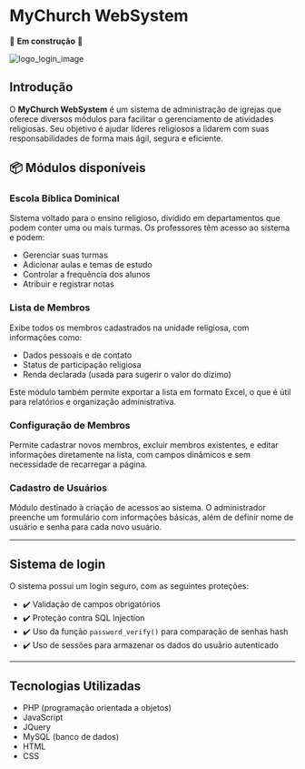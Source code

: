 # MyChurch WebSystem

🚧 **Em construção** 🚧

![logo_login_image](https://github.com/user-attachments/assets/34bb2ba8-28ad-47c0-b401-93638a37bedd)

## Introdução

O **MyChurch WebSystem** é um sistema de administração de igrejas que oferece diversos módulos para facilitar o gerenciamento de atividades religiosas. Seu objetivo é ajudar líderes religiosos a lidarem com suas responsabilidades de forma mais ágil, segura e eficiente.

## 📦 Módulos disponíveis

### Escola Bíblica Dominical
Sistema voltado para o ensino religioso, dividido em departamentos que podem conter uma ou mais turmas. Os professores têm acesso ao sistema e podem:

- Gerenciar suas turmas
- Adicionar aulas e temas de estudo
- Controlar a frequência dos alunos
- Atribuir e registrar notas

### Lista de Membros
Exibe todos os membros cadastrados na unidade religiosa, com informações como:

- Dados pessoais e de contato
- Status de participação religiosa
- Renda declarada (usada para sugerir o valor do dízimo)

Este módulo também permite exportar a lista em formato Excel, o que é útil para relatórios e organização administrativa.

### Configuração de Membros
Permite cadastrar novos membros, excluir membros existentes, e editar informações diretamente na lista, com campos dinâmicos e sem necessidade de recarregar a página.

### Cadastro de Usuários
Módulo destinado à criação de acessos ao sistema. O administrador preenche um formulário com informações básicas, além de definir nome de usuário e senha para cada novo usuário.

---

## Sistema de login

O sistema possui um login seguro, com as seguintes proteções:

- ✔️ Validação de campos obrigatórios
- ✔️ Proteção contra SQL Injection
- ✔️ Uso da função `password_verify()` para comparação de senhas hash
- ✔️ Uso de sessões para armazenar os dados do usuário autenticado

---

## Tecnologias Utilizadas

- PHP (programação orientada a objetos)
- JavaScript
- JQuery
- MySQL (banco de dados)
- HTML
- CSS
